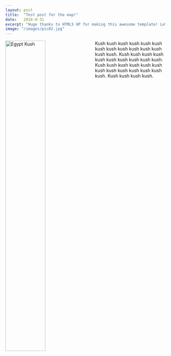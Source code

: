 ```yaml
---
layout: post
title:  "Test post for the map!"
date:   2018-9-31
excerpt: "Huge thanks to HTML5 UP for making this awesome template! Let's see what it can do"
image: "/images/pic02.jpg"
---
```


<img alt="Egypt Kush" src="https://upload.wikimedia.org/wikipedia/commons/1/1a/Egypt_kush.svg" width="50%" style="float: left; margin-right: 30px;">
Kush kush kush kush kush kush kush kush kush kush kush kush kush kush. Kush kush kush kush kush kush kush kush kush kush. Kush kush kush kush kush kush kush kush kush kush kush kush kush. Kush kush kush kush. 

